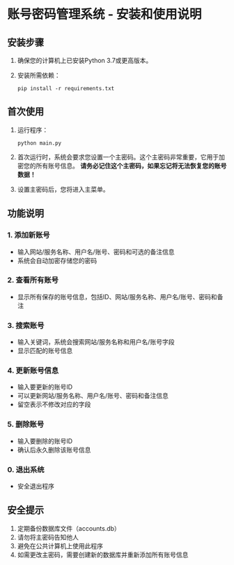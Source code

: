 # 账号密码管理系统 - 安装和使用说明

## 安装步骤

1. 确保您的计算机上已安装Python 3.7或更高版本。

2. 安装所需依赖：
   ```
   pip install -r requirements.txt
   ```

## 首次使用

1. 运行程序：
   ```
   python main.py
   ```

2. 首次运行时，系统会要求您设置一个主密码。这个主密码非常重要，它用于加密您的所有账号信息。
   **请务必记住这个主密码，如果忘记将无法恢复您的账号数据！**

3. 设置主密码后，您将进入主菜单。

## 功能说明

### 1. 添加新账号
- 输入网站/服务名称、用户名/账号、密码和可选的备注信息
- 系统会自动加密存储您的密码

### 2. 查看所有账号
- 显示所有保存的账号信息，包括ID、网站/服务名称、用户名/账号、密码和备注

### 3. 搜索账号
- 输入关键词，系统会搜索网站/服务名称和用户名/账号字段
- 显示匹配的账号信息

### 4. 更新账号信息
- 输入要更新的账号ID
- 可以更新网站/服务名称、用户名/账号、密码和备注信息
- 留空表示不修改对应的字段

### 5. 删除账号
- 输入要删除的账号ID
- 确认后永久删除该账号信息

### 0. 退出系统
- 安全退出程序

## 安全提示

1. 定期备份数据库文件（accounts.db）
2. 请勿将主密码告知他人
3. 避免在公共计算机上使用此程序
4. 如需更改主密码，需要创建新的数据库并重新添加所有账号信息 